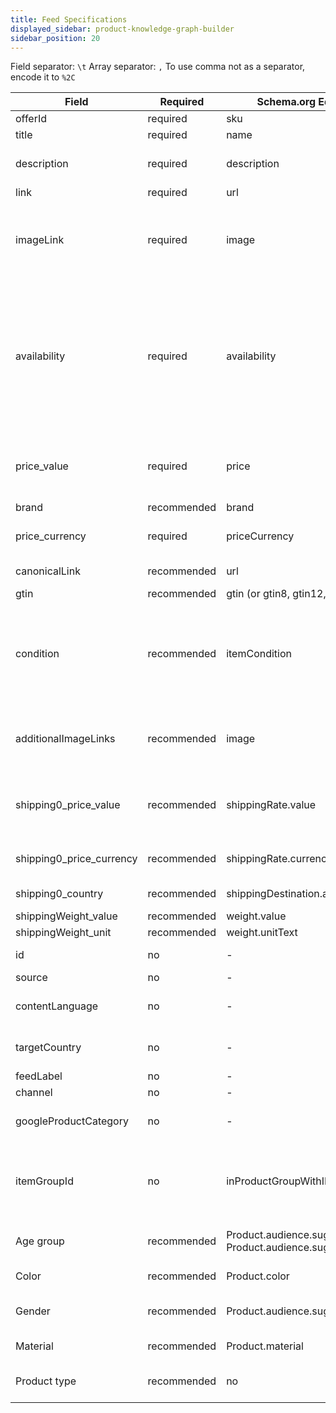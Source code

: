 ```yaml
---
title: Feed Specifications
displayed_sidebar: product-knowledge-graph-builder
sidebar_position: 20
---
```


Field separator: `\t`
Array separator: `,`
To use comma not as a separator, encode it to `%2C`

| Field                    | Required    | Schema.org Equivalent                                              | Description                                                                                                                                                                          |
|--------------------------|-------------|--------------------------------------------------------------------|--------------------------------------------------------------------------------------------------------------------------------------------------------------------------------------|
| offerId                  | required    | sku                                                                | The product sku                                                                                                                                                                      |
| title                    | required    | name                                                               | The product name                                                                                                                                                                     |
| description              | required    | description                                                        | The product description, html is allowed                                                                                                                                             |
| link                     | required    | url                                                                | The product URL                                                                                                                                                                      |
| imageLink                | required    | image                                                              | The product main image, must be one of these ratios: 1x1, 4x3 or 16x9. Minimum 1.600 pixels wide.                                                                                    |
| availability             | required    | availability                                                       | Allowed values: InStock or in_stock, LimitedAvailability, OnlineOnly, Discontinued, InStoreOnly, OutOfStock or out_of_stock, SoldOut, PreOrder or preorder, PreSale, BackOrder or backorder. |
| price_value              | required    | price                                                              | The price without currency and thousands separator. Use . (period) to separate decimals                                                                                              |
| brand                    | recommended | brand                                                              | The brand name                                                                                                                                                                       |
| price_currency           | required    | priceCurrency                                                      | The currency in 3 letters format (uppercase)                                                                                                                                         |
| canonicalLink            | recommended | url                                                                | The product canonical page URL                                                                                                                                                       |
| gtin                     | recommended | gtin (or gtin8, gtin12, gtin13, gtin14)                            | The GITN                                                                                                                                                                             |
| condition                | recommended | itemCondition                                                      | Allowed values: NewCondition or new, RefurbishedCondition or refurbished, DamagedCondition, UsedCondition or used                                                                    |
| additionalImageLinks     | recommended | image                                                              | Other product images and ratios. Try to provide at least three ratios: 1x1, 4x3 and 16x9. Use the \                                                                                  | (pipe) character to separate the image URLs                                             |
| shipping0_price_value    | recommended | shippingRate.value                                                 | The price without currency and thousands separator. Use . (period) to separate decimals                                                                                              |
| shipping0_price_currency | recommended | shippingRate.currency                                              | The currency in 3 letters format (uppercase)                                                                                                                                         |
| shipping0_country        | recommended | shippingDestination.addressCountry                                 | 2 letters country code (uppercase)                                                                                                                                                   |
| shippingWeight_value     | recommended | weight.value                                                       | The weight                                                                                                                                                                           |
| shippingWeight_unit      | recommended | weight.unitText                                                    | The weight unit                                                                                                                                                                      |
| id                       | no          | -                                                                  | The merchant id, if available                                                                                                                                                        |
| source                   | no          | -                                                                  | The feed source                                                                                                                                                                      |
| contentLanguage          | no          | -                                                                  | The content language (2 letters code, lowercase)                                                                                                                                     |
| targetCountry            | no          | -                                                                  | The target country (2 letters code, uppercase).                                                                                                                                      |
| feedLabel                | no          | -                                                                  | The feed name                                                                                                                                                                        |
| channel                  | no          | -                                                                  | The target channel                                                                                                                                                                   |
| googleProductCategory    | no          | -                                                                  | Google-defined product category for your product                                                                                                                                                                                     |
| itemGroupId              | no          | inProductGroupWithID                                               | A parent SKU, required to group all variant products belonging to the same product group together                                                                                    |
| Age group                | recommended | Product.audience.suggestedMinAge, Product.audience.suggestedMaxAge | The demographic for which your product is intended                                                                                                                                   |
| Color                    | recommended | Product.color                                                      | Your product’s color(s)                                                                                                                                                                                    |
| Gender                   | recommended | Product.audience.suggestedGender                                   | The gender for which your product is intended                                                                                                                                                                                     |
| Material                 | recommended | Product.material                                                   | Your product’s fabric or material                                                                                                                                                                                     |
| Product type             | recommended | no                                                                 | Product category that you define for your product                                                                                                                                                                                     |

